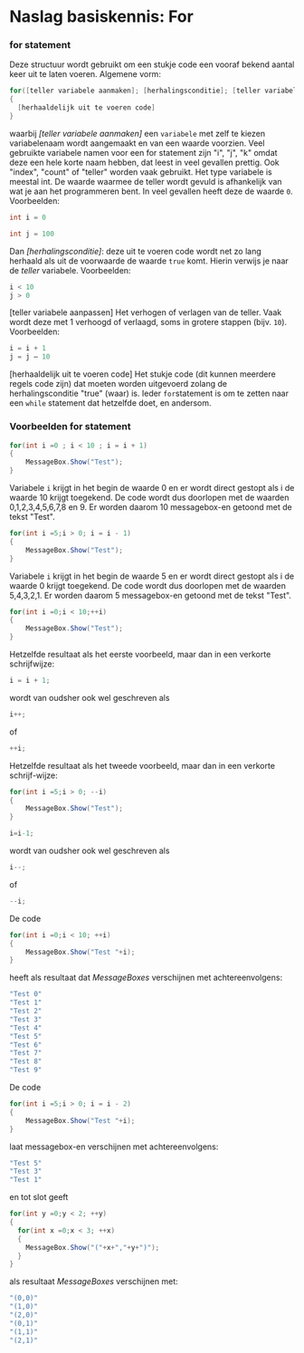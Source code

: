 # Naslag basiskennis: For


### for statement

Deze structuur wordt gebruikt om een stukje code een
vooraf bekend aantal keer uit te laten voeren.
Algemene vorm:
```cs
for([teller variabele aanmaken]; [herhalingsconditie]; [teller variabele aanpassen])
{
  [herhaaldelijk uit te voeren code]
}
```

waarbij *[teller variabele aanmaken]*	een `variabele` met
zelf te kiezen variabelenaam wordt aangemaakt en van een waarde voorzien.
Veel gebruikte variabele namen voor een for statement zijn &quot;i&quot;, &quot;j&quot;, &quot;k&quot;
omdat deze een hele korte naam hebben, dat leest in veel gevallen prettig.
Ook &quot;index&quot;, &quot;count&quot; of &quot;teller&quot; worden vaak gebruikt.
Het type variabele is meestal int.
De waarde waarmee de teller wordt gevuld is afhankelijk van wat je
aan het programmeren bent. In veel gevallen heeft deze de waarde `0`.
Voorbeelden:
```cs
int i = 0
```

```cs
int j = 100
```

Dan *[herhalingsconditie]*: deze uit te voeren code wordt
net zo lang herhaald als uit de voorwaarde de waarde `true` komt.
Hierin verwijs je naar de *teller* variabele.
Voorbeelden:
```cs
i < 10
j > 0
```

[teller variabele aanpassen]
	Het verhogen of verlagen van de teller. Vaak wordt deze met 1 verhoogd of verlaagd, soms in grotere stappen (bijv. `10`).
Voorbeelden:
```cs
i = i + 1
j = j – 10
```

[herhaaldelijk uit te voeren code]
	Het stukje code (dit kunnen meerdere regels code zijn) dat moeten worden uitgevoerd zolang de herhalingsconditie &quot;true&quot; (waar) is.
Ieder `for`statement is om te zetten naar een `while` statement
dat hetzelfde doet, en andersom.

### Voorbeelden for statement

```cs
for(int i =0 ; i < 10 ; i = i + 1)
{
	MessageBox.Show("Test");
}
```

Variabele `i` krijgt in het begin de waarde 0 en er wordt direct gestopt als i de waarde 10 krijgt toegekend. De code wordt dus doorlopen met de waarden 0,1,2,3,4,5,6,7,8 en 9. Er worden daarom 10 messagebox-en getoond met de tekst &quot;Test&quot;.
```cs
for(int i =5;i > 0; i = i - 1)
{
	MessageBox.Show("Test");
}
```

Variabele `i` krijgt in het begin de waarde 5 en er wordt direct gestopt als i de waarde 0 krijgt toegekend. De code wordt dus doorlopen met de waarden 5,4,3,2,1. Er worden daarom 5 messagebox-en getoond met de tekst &quot;Test&quot;.
```cs
for(int i =0;i < 10;++i)
{
	MessageBox.Show("Test");
}
```

Hetzelfde resultaat als het eerste voorbeeld,
maar dan in een verkorte schrijfwijze:
```cs
i = i + 1;
```
wordt van oudsher ook wel geschreven als
```cs
i++;
```
of
```cs
++i;
```

Hetzelfde resultaat als het tweede voorbeeld,
maar dan in een verkorte schrijf-wijze:
```cs
for(int i =5;i > 0; --i)
{
	MessageBox.Show("Test");
}
```

```cs
i=i-1;
```
wordt van oudsher ook wel geschreven als
```cs
i--;
```
of
```cs
--i;
```


De code
```cs
for(int i =0;i < 10; ++i)
{
	MessageBox.Show("Test "+i);
}
```
heeft als resultaat dat *MessageBoxes*
verschijnen met achtereenvolgens:
```cs
"Test 0"
"Test 1"
"Test 2"
"Test 3"
"Test 4"
"Test 5"
"Test 6"
"Test 7"
"Test 8"
"Test 9"
```

De code
```cs
for(int i =5;i > 0; i = i - 2)
{
	MessageBox.Show("Test "+i);
}
```
laat messagebox-en verschijnen met achtereenvolgens:
```cs
"Test 5"
"Test 3"
"Test 1"
```
en tot slot geeft
```cs
for(int y =0;y < 2; ++y)
{
  for(int x =0;x < 3; ++x)
  {
    MessageBox.Show("("+x+","+y+")");
  }
}
```
als resultaat *MessageBoxes* verschijnen met:
```cs
"(0,0)"
"(1,0)"
"(2,0)"
"(0,1)"
"(1,1)"
"(2,1)"
```
